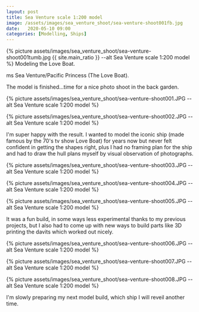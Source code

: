 ```yaml
---
layout: post
title: Sea Venture scale 1:200 model
image: /assets/images/sea_venture_shoot/sea-venture-shoot001fb.jpg
date:   2020-05-10 09:00
categories: [Modelling, Ships]
---
```

{% picture assets/images/sea_venture_shoot/sea-venture-shoot001tumb.jpg {{ site.main_ratio }} --alt Sea Venture scale 1:200 model %}
Modeling the Love Boat.

<!--more-->

ms Sea Venture/Pacific Princess (The Love Boat).

The model is finished...time for a nice photo shoot in the back garden.

{% picture assets/images/sea_venture_shoot/sea-venture-shoot001.JPG --alt Sea Venture scale 1:200 model %}

{% picture assets/images/sea_venture_shoot/sea-venture-shoot002.JPG --alt Sea Venture scale 1:200 model %}

I'm super happy with the result. I wanted to model the iconic ship (made famous by the 70's tv show Love Boat) for years now but never felt confident in getting the shapes right, plus I had no framing plan for the ship and had to draw the hull plans myself by visual observation of photographs.

{% picture assets/images/sea_venture_shoot/sea-venture-shoot003.JPG --alt Sea Venture scale 1:200 model %}

{% picture assets/images/sea_venture_shoot/sea-venture-shoot004.JPG --alt Sea Venture scale 1:200 model %}

{% picture assets/images/sea_venture_shoot/sea-venture-shoot005.JPG --alt Sea Venture scale 1:200 model %}

It was a fun build, in some ways less experimental thanks to my previous projects, but I also had to come up with new ways to build parts like 3D printing the davits which worked out nicely.

{% picture assets/images/sea_venture_shoot/sea-venture-shoot006.JPG --alt Sea Venture scale 1:200 model %}

{% picture assets/images/sea_venture_shoot/sea-venture-shoot007.JPG --alt Sea Venture scale 1:200 model %}

{% picture assets/images/sea_venture_shoot/sea-venture-shoot008.JPG --alt Sea Venture scale 1:200 model %}

I'm slowly preparing my next model build, which ship I will reveil another time.


